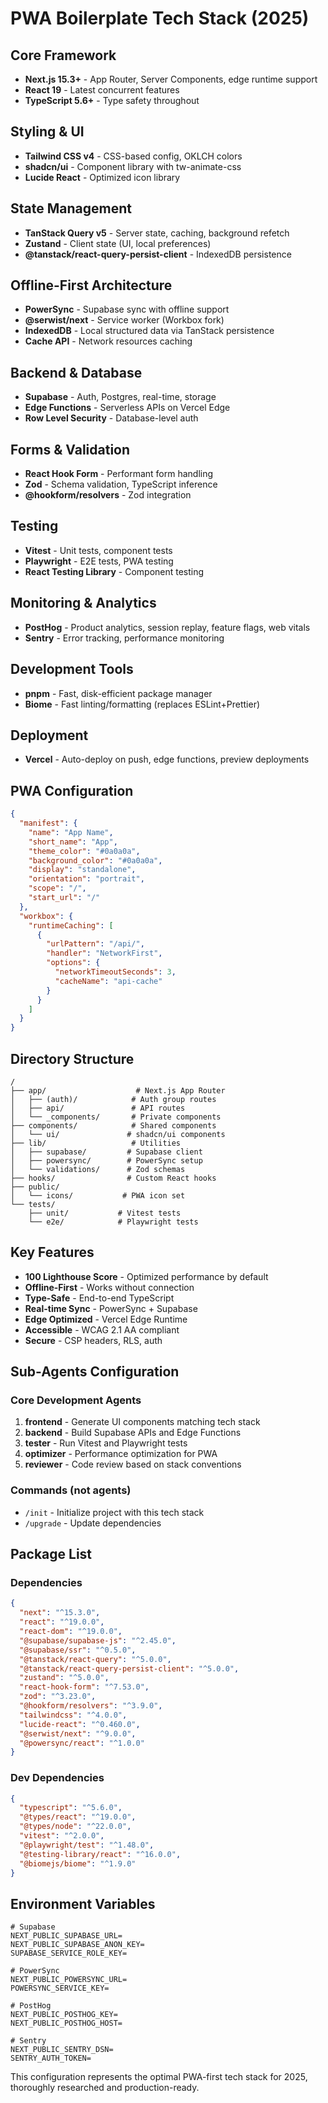 # PWA Boilerplate Tech Stack (2025)

## Core Framework
- **Next.js 15.3+** - App Router, Server Components, edge runtime support
- **React 19** - Latest concurrent features
- **TypeScript 5.6+** - Type safety throughout

## Styling & UI
- **Tailwind CSS v4** - CSS-based config, OKLCH colors
- **shadcn/ui** - Component library with tw-animate-css
- **Lucide React** - Optimized icon library

## State Management
- **TanStack Query v5** - Server state, caching, background refetch
- **Zustand** - Client state (UI, local preferences)
- **@tanstack/react-query-persist-client** - IndexedDB persistence

## Offline-First Architecture
- **PowerSync** - Supabase sync with offline support
- **@serwist/next** - Service worker (Workbox fork)
- **IndexedDB** - Local structured data via TanStack persistence
- **Cache API** - Network resources caching

## Backend & Database
- **Supabase** - Auth, Postgres, real-time, storage
- **Edge Functions** - Serverless APIs on Vercel Edge
- **Row Level Security** - Database-level auth

## Forms & Validation
- **React Hook Form** - Performant form handling
- **Zod** - Schema validation, TypeScript inference
- **@hookform/resolvers** - Zod integration

## Testing
- **Vitest** - Unit tests, component tests
- **Playwright** - E2E tests, PWA testing
- **React Testing Library** - Component testing

## Monitoring & Analytics
- **PostHog** - Product analytics, session replay, feature flags, web vitals
- **Sentry** - Error tracking, performance monitoring

## Development Tools
- **pnpm** - Fast, disk-efficient package manager
- **Biome** - Fast linting/formatting (replaces ESLint+Prettier)

## Deployment
- **Vercel** - Auto-deploy on push, edge functions, preview deployments

## PWA Configuration
```json
{
  "manifest": {
    "name": "App Name",
    "short_name": "App",
    "theme_color": "#0a0a0a",
    "background_color": "#0a0a0a",
    "display": "standalone",
    "orientation": "portrait",
    "scope": "/",
    "start_url": "/"
  },
  "workbox": {
    "runtimeCaching": [
      {
        "urlPattern": "/api/",
        "handler": "NetworkFirst",
        "options": {
          "networkTimeoutSeconds": 3,
          "cacheName": "api-cache"
        }
      }
    ]
  }
}
```

## Directory Structure
```
/
├── app/                    # Next.js App Router
│   ├── (auth)/            # Auth group routes
│   ├── api/               # API routes
│   └── _components/       # Private components
├── components/            # Shared components
│   └── ui/               # shadcn/ui components
├── lib/                   # Utilities
│   ├── supabase/         # Supabase client
│   ├── powersync/        # PowerSync setup
│   └── validations/      # Zod schemas
├── hooks/                # Custom React hooks
├── public/              
│   └── icons/           # PWA icon set
└── tests/
    ├── unit/           # Vitest tests
    └── e2e/            # Playwright tests
```

## Key Features
- **100 Lighthouse Score** - Optimized performance by default
- **Offline-First** - Works without connection
- **Type-Safe** - End-to-end TypeScript
- **Real-time Sync** - PowerSync + Supabase
- **Edge Optimized** - Vercel Edge Runtime
- **Accessible** - WCAG 2.1 AA compliant
- **Secure** - CSP headers, RLS, auth

## Sub-Agents Configuration

### Core Development Agents
1. **frontend** - Generate UI components matching tech stack
2. **backend** - Build Supabase APIs and Edge Functions
3. **tester** - Run Vitest and Playwright tests
4. **optimizer** - Performance optimization for PWA
5. **reviewer** - Code review based on stack conventions

### Commands (not agents)
- `/init` - Initialize project with this tech stack
- `/upgrade` - Update dependencies

## Package List

### Dependencies
```json
{
  "next": "^15.3.0",
  "react": "^19.0.0",
  "react-dom": "^19.0.0",
  "@supabase/supabase-js": "^2.45.0",
  "@supabase/ssr": "^0.5.0",
  "@tanstack/react-query": "^5.0.0",
  "@tanstack/react-query-persist-client": "^5.0.0",
  "zustand": "^5.0.0",
  "react-hook-form": "^7.53.0",
  "zod": "^3.23.0",
  "@hookform/resolvers": "^3.9.0",
  "tailwindcss": "^4.0.0",
  "lucide-react": "^0.460.0",
  "@serwist/next": "^9.0.0",
  "@powersync/react": "^1.0.0"
}
```

### Dev Dependencies
```json
{
  "typescript": "^5.6.0",
  "@types/react": "^19.0.0",
  "@types/node": "^22.0.0",
  "vitest": "^2.0.0",
  "@playwright/test": "^1.48.0",
  "@testing-library/react": "^16.0.0",
  "@biomejs/biome": "^1.9.0"
}
```

## Environment Variables
```env
# Supabase
NEXT_PUBLIC_SUPABASE_URL=
NEXT_PUBLIC_SUPABASE_ANON_KEY=
SUPABASE_SERVICE_ROLE_KEY=

# PowerSync
NEXT_PUBLIC_POWERSYNC_URL=
POWERSYNC_SERVICE_KEY=

# PostHog
NEXT_PUBLIC_POSTHOG_KEY=
NEXT_PUBLIC_POSTHOG_HOST=

# Sentry
NEXT_PUBLIC_SENTRY_DSN=
SENTRY_AUTH_TOKEN=
```

This configuration represents the optimal PWA-first tech stack for 2025, thoroughly researched and production-ready.
